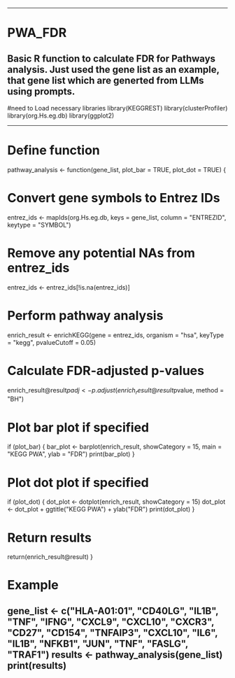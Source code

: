 ----------------------------------------------------------------------------------------------------------------------
# PWA_FDR
Basic R function to calculate FDR for Pathways analysis.
Just used the gene list as an example, that gene list which are generted from LLMs using prompts. 
----------------------------------------------------------------------------------------------------------------------
#need to Load necessary libraries
library(KEGGREST)
library(clusterProfiler)
library(org.Hs.eg.db)
library(ggplot2)

----------------------------------------------------------------------------------------------------------------------
# Define function
pathway_analysis <- function(gene_list, plot_bar = TRUE, plot_dot = TRUE) {
  # Convert gene symbols to Entrez IDs
  entrez_ids <- mapIds(org.Hs.eg.db, keys = gene_list, column = "ENTREZID", keytype = "SYMBOL")
  
  # Remove any potential NAs from entrez_ids
  entrez_ids <- entrez_ids[!is.na(entrez_ids)]
  
  # Perform pathway analysis
  enrich_result <- enrichKEGG(gene = entrez_ids, organism = "hsa", keyType = "kegg", pvalueCutoff = 0.05)
  
  # Calculate FDR-adjusted p-values
  enrich_result@result$padj <- p.adjust(enrich_result@result$pvalue, method = "BH")
  
  # Plot bar plot if specified
  if (plot_bar) {
    bar_plot <- barplot(enrich_result, showCategory = 15, main = "KEGG PWA", ylab = "FDR")
    print(bar_plot)
  }
  
  # Plot dot plot if specified
  if (plot_dot) {
    dot_plot <- dotplot(enrich_result, showCategory = 15)
    dot_plot <- dot_plot + ggtitle("KEGG PWA") + ylab("FDR")
    print(dot_plot)
  }
  
  # Return results
  return(enrich_result@result)
}

# Example
gene_list <- c("HLA-A01:01", "CD40LG", "IL1B", "TNF", "IFNG", "CXCL9", "CXCL10", "CXCR3", "CD27", "CD154", "TNFAIP3", "CXCL10", "IL6", "IL1B", "NFKB1", "JUN", "TNF", "FASLG", "TRAF1")
results <- pathway_analysis(gene_list)
print(results)
----------------------------------------------------------------------------------------------------------------------

